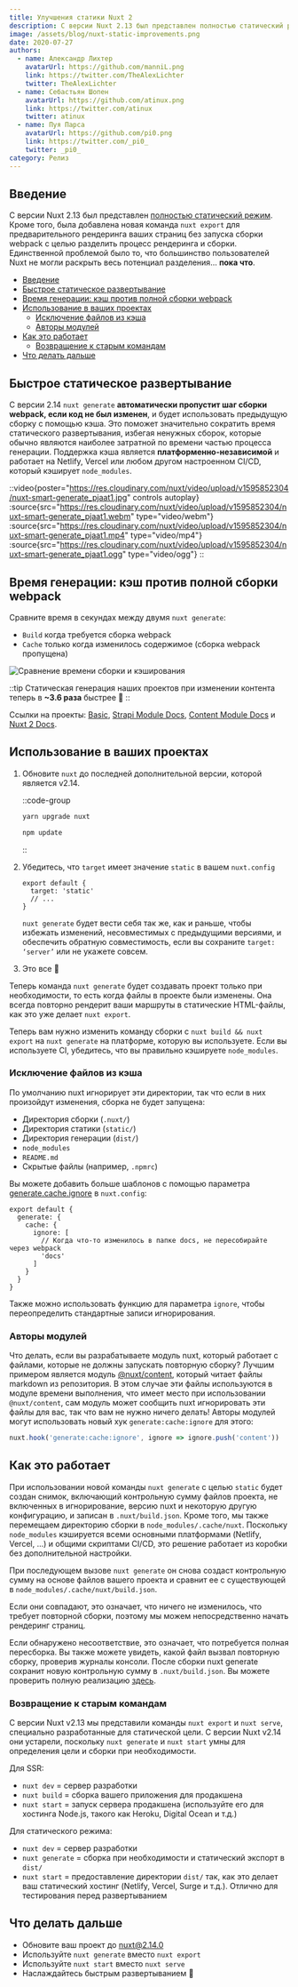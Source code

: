 ```yaml
---
title: Улучшения статики Nuxt 2
description: С версии Nuxt 2.13 был представлен полностью статический режим. Кроме того, была добавлена новая команда nuxt export для предварительного рендеринга ваших страниц без запуска сборки webpack с целью разделить процесс рендеринга и сборки. Единственной проблемой было то, что большинство пользователей Nuxt не могли раскрыть весь потенциал разделения... пока что.
image: /assets/blog/nuxt-static-improvements.png
date: 2020-07-27
authors:
  - name: Александр Лихтер
    avatarUrl: https://github.com/manniL.png
    link: https://twitter.com/TheAlexLichter
    twitter: TheAlexLichter
  - name: Себастьян Шопен
    avatarUrl: https://github.com/atinux.png
    link: https://twitter.com/atinux
    twitter: atinux
  - name: Пуя Парса
    avatarUrl: https://github.com/pi0.png
    link: https://twitter.com/_pi0_
    twitter: _pi0_
category: Релиз
---
```


## [](#introduction)Введение

С версии Nuxt 2.13 был представлен [полностью статический режим](/blog/going-full-static). Кроме того, была добавлена новая команда `nuxt export` для предварительного рендеринга ваших страниц без запуска сборки webpack с целью разделить процесс рендеринга и сборки. Единственной проблемой было то, что большинство пользователей Nuxt не могли раскрыть весь потенциал разделения... **пока что**.

- [Введение](#introduction)
- [Быстрое статическое развертывание](#faster-static-deployments)
- [Время генерации: кэш против полной сборки webpack](#generate-time-cache-vs-full-webpack-build)
- [Использование в ваших проектах](#using-in-your-projects)
  - [Исключение файлов из кэша](#excluding-files-from-cache)
  - [Авторы модулей](#module-authors)
- [Как это работает](#how-it-works)
  - [Возвращение к старым командам](#back-to-old-school-commands)
- [Что делать дальше](#what-to-do-next)

## [](#faster-static-deployments)Быстрое статическое развертывание

С версии 2.14 `nuxt generate` **автоматически пропустит шаг сборки webpack, если код не был изменен**, и будет использовать предыдущую сборку с помощью кэша. Это поможет значительно сократить время статического развертывания, избегая ненужных сборок, которые обычно являются наиболее затратной по времени частью процесса генерации. Поддержка кэша является **платформенно-независимой** и работает на Netlify, Vercel или любом другом настроенном CI/CD, который кэширует `node_modules`.

::video{poster="https://res.cloudinary.com/nuxt/video/upload/v1595852304/nuxt-smart-generate_pjaat1.jpg" controls autoplay}
  :source{src="https://res.cloudinary.com/nuxt/video/upload/v1595852304/nuxt-smart-generate_pjaat1.webm" type="video/webm"}
  :source{src="https://res.cloudinary.com/nuxt/video/upload/v1595852304/nuxt-smart-generate_pjaat1.mp4" type="video/mp4"}
  :source{src="https://res.cloudinary.com/nuxt/video/upload/v1595852304/nuxt-smart-generate_pjaat1.ogg" type="video/ogg"}
::

## [](#faster-static-deployments)Время генерации: кэш против полной сборки webpack

Сравните время в секундах между двумя `nuxt generate`:

- `Build` когда требуется сборка webpack
- `Cache` только когда изменилось содержимое (сборка webpack пропущена)

![Сравнение времени сборки и кэширования](/assets/blog/bar-chart-cache-build.png)

::tip
Статическая генерация наших проектов при изменении контента теперь в **~3.6 раза** быстрее 🚀
::

Ссылки на проекты: [Basic](https://github.com/pi0/nuxt-static-demo), [Strapi Module Docs](https://github.com/nuxt-community/strapi-module/tree/master/docs), [Content Module Docs](https://github.com/nuxt/content/tree/master/docs) и [Nuxt 2 Docs](https://github.com/nuxt/website-v2).

## [](#using-in-your-projects)Использование в ваших проектах

1. Обновите `nuxt` до последней дополнительной версии, которой является v2.14.

    ::code-group

    ```bash [Yarn]
    yarn upgrade nuxt
    ```

    ```bash [NPM]
    npm update
    ```

    ::

2. Убедитесь, что `target` имеет значение `static` в вашем `nuxt.config`

    ```js{}[nuxt.config.js]
    export default {
      target: 'static'
      // ...
    }
    ```

    `nuxt generate` будет вести себя так же, как и раньше, чтобы избежать изменений, несовместимых с предыдущими версиями, и обеспечить обратную совместимость, если вы сохраните `target: ‘server’` или не укажете совсем.

3. Это все 🙌

Теперь команда `nuxt generate` будет создавать проект только при необходимости, то есть когда файлы в проекте были изменены. Она всегда повторно рендерит ваши маршруты в статические HTML-файлы, как это уже делает `nuxt export`.

Теперь вам нужно изменить команду сборки с `nuxt build && nuxt export` на `nuxt generate` на платформе, которую вы используете. Если вы используете CI, убедитесь, что вы правильно кэшируете `node_modules`.

### [](#excluding-files-from-cache)Исключение файлов из кэша

По умолчанию nuxt игнорирует эти директории, так что если в них произойдут изменения, сборка не будет запущена:

- Директория сборки (`.nuxt/`)
- Директория статики (`static/`)
- Директория генерации (`dist/`)
- `node_modules`
- `README.md`
- Скрытые файлы (например, `.npmrc`)

Вы можете добавить больше шаблонов с помощью параметра [generate.cache.ignore](https://v2.nuxt.com/docs/configuration-glossary/configuration-generate/#cache) в `nuxt.config`:

```js{}[nuxt.config.js]
export default {
  generate: {
    cache: {
      ignore: [
        // Когда что-то изменилось в папке docs, не пересобирайте через webpack
        'docs'
      ]
    }
  }
}
```

Также можно использовать функцию для параметра `ignore`, чтобы переопределить стандартные записи игнорирования.

### [](#module-authors)Авторы модулей

Что делать, если вы разрабатываете модуль nuxt, который работает с файлами, которые не должны запускать повторную сборку? Лучшим примером является модуль [@nuxt/content](https://content.nuxtjs.org), который читает файлы markdown из репозитория. В этом случае эти файлы используются в модуле времени выполнения, что имеет место при использовании `@nuxt/content`, сам модуль может сообщить nuxt игнорировать эти файлы для вас, так что вам не нужно ничего делать! Авторы модулей могут использовать новый хук `generate:cache:ignore` для этого:

```js
nuxt.hook('generate:cache:ignore', ignore => ignore.push('content'))
```

## [](#how-it-works)Как это работает

При использовании новой команды `nuxt generate` с целью `static` будет создан снимок, включающий контрольную сумму файлов проекта, не включенных в игнорирование, версию nuxt и некоторую другую конфигурацию, и записан в `.nuxt/build.json`. Кроме того, мы также перемещаем директорию сборки в `node_modules/.cache/nuxt`. Поскольку `node_modules` кэшируется всеми основными платформами (Netlify, Vercel, ...) и общими скриптами CI/CD, это решение работает из коробки без дополнительной настройки.

При последующем вызове `nuxt generate` он снова создаст контрольную сумму на основе файлов вашего проекта и сравнит ее с существующей в `node_modules/.cache/nuxt/build.json`.

Если они совпадают, это означает, что ничего не изменилось, что требует повторной сборки, поэтому мы можем непосредственно начать рендеринг страниц.

Если обнаружено несоответствие, это означает, что потребуется полная пересборка. Вы также можете увидеть, какой файл вызвал повторную сборку, проверив журналы консоли. После сборки nuxt generate сохранит новую контрольную сумму в `.nuxt/build.json`. Вы можете проверить полную реализацию [здесь](https://github.com/nuxt/nuxt.js/pull/7712).

### [](#back-to-old-school-commands)Возвращение к старым командам

С версии Nuxt v2.13 мы представили команды `nuxt export` и `nuxt serve`, специально разработанные для статической цели. С версии Nuxt v2.14 они устарели, поскольку `nuxt generate` и `nuxt start` умны для определения цели и сборки при необходимости.

Для SSR:

- `nuxt dev` = сервер разработки
- `nuxt build` = сборка вашего приложения для продакшена
- `nuxt start` = запуск сервера продакшена (используйте его для хостинга Node.js, такого как Heroku, Digital Ocean и т.д.)

Для статического режима:

- `nuxt dev` = сервер разработки
- `nuxt generate` = сборка при необходимости и статический экспорт в `dist/`
- `nuxt start` = предоставление директории `dist/` так, как это делает ваш статический хостинг (Netlify, Vercel, Surge и т.д.). Отлично для тестирования перед развертыванием

## [](#what-to-do-next)Что делать дальше

- Обновите ваш проект до [nuxt@2.14.0](https://github.com/nuxt/nuxt.js/releases/tag/v2.14.0)
- Используйте `nuxt generate` вместо `nuxt export`
- Используйте `nuxt start` вместо `nuxt serve`
- Наслаждайтесь быстрым развертыванием 🤙
